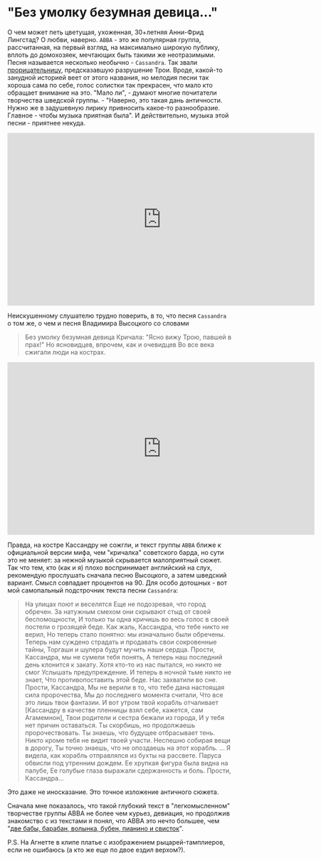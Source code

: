 # "Без умолку безумная девица..."

О чем может петь цветущая, ухоженная, 30+летняя Анни-Фрид Лингстад? О любви, наверно. `ABBA` - это же популярная группа, рассчитанная, на первый взгляд, на максимально широкую публику, вплоть до домохозяек, мечтающих быть такими же неотразимыми. Песня называется несколько необычно - `Cassandra`. Так звали [прорицательницу](https://ru.wikipedia.org/wiki/%D0%9A%D0%B0%D1%81%D1%81%D0%B0%D0%BD%D0%B4%D1%80%D0%B0), предсказавшую разрушение Трои. Вроде, какой-то занудной историей веет от этого названия, но мелодия песни так хороша сама по себе, голос солистки так прекрасен, что мало кто обращает внимание на это. "Мало ли", - думают многие почитатели творчества шведской группы. - "Наверно, это такая дань античности. Нужно же в задушевную лирику привносить какое-то разнообразие. Главное - чтобы музыка приятная была". И действительно, музыка этой песни - приятнее некуда.

<iframe width="690" height="388" src="https://www.youtube.com/embed/KuY-suICRjg" title="Abba - Cassandra" frameborder="0" allow="accelerometer; autoplay; clipboard-write; encrypted-media; gyroscope; picture-in-picture; web-share" allowfullscreen></iframe>

Неискушенному слушателю трудно поверить, в то, что песня `Cassandra` о том же, о чем и песня Владимира Высоцкого со словами

> Без умолку безумная девица
Кричала: "Ясно вижу Трою, павшей в прах!"
Но ясновидцев, впрочем, как и очевидцев
Во все века сжигали люди на кострах.

<iframe width="690" height="388" src="https://www.youtube.com/embed/2yoNofFYkk4" title="Владимир Высоцкий - Песнь о вещей Кассандре" frameborder="0" allow="accelerometer; autoplay; clipboard-write; encrypted-media; gyroscope; picture-in-picture; web-share" allowfullscreen></iframe>

Правда, на костре Кассандру не сожгли, и текст группы `ABBA` ближе к официальной версии мифа, чем "кричалка" советского барда, но сути это не меняет: за нежной музыкой скрывается малоприятный сюжет. Так что тем, кто (как и я) плохо воспринимает английский на слух, рекомендую прослушать сначала песню Высоцкого, а затем  шведский вариант. Смысл совпадает процентов на 90. Для особо дотошных - вот мой самопальный подстрочник текста песни `Cassandra`:

> На улицах поют и веселятся 
Еще не подозревая, что город обречен.
За натужным смехом они скрывают стыд от своей беспомощности,
И только ты одна кричишь во весь голос в своей постели о грозящей беде.
Как жаль, Кассандра, что тебе никто не верил,
Но теперь стало понятно: мы изначально были обречены.
Теперь нам суждено страдать и продавать свои сокровенные тайны,
Торгаши и шулера будут мучить наши сердца.
Прости, Кассандра, мы не сумели тебя понять,
А теперь наш последний день клонится к закату.
Хотя кто-то из нас пытался, но никто не смог
Услышать предупреждение.
И теперь в ночной тьме никто не знает, 
Что противопоставить этой беде.
Нас захватили во сне.
Прости, Кассандра,
Мы не верили в то, что тебе дана настоящая сила пророчества,
Мы до последнего момента считали,
Что все это лишь твои фантазии.
И вот утром твой корабль отчаливает 
[Кассандру в качестве пленницы взял себе, кажется, сам Агамемнон],
Твои родители и сестра бежали из города,
И у тебя нет причин оставаться.
Ты скорбишь, но продолжаешь пророчествовать.
Ты знаешь, что будущее отбрасывает тень.
Никто кроме тебя не видит твоей участи.
Неспешно собирая вещи в дорогу,
Ты точно знаешь, что не опоздаешь на этот корабль.
...
Я видела, как корабль отправлялся из бухты на рассвете.
Паруса обвисли под утренним дождем.
Ее хрупкая фигура была видна на палубе,
Ее голубые глаза выражали сдержанность и боль.
Прости, Кассандра...

Это даже не иносказание. Это точное изложение античного сюжета.

Сначала мне показалось, что такой глубокий текст в "легкомысленном" творчестве группы ABBA не более чем курьез, девиация, но продолжив знакомство с из текстами я понял, что ABBA это нечто большее, чем "[две бабы, барабан, волынка, бубен, пианино и свисток](https://youtu.be/33itXx__iFg)".

P.S. На Агнетте в клипе платье с изображением рыцарей-тамплиеров, если не ошибаюсь (а кто же еще по двое ездил верхом?).

